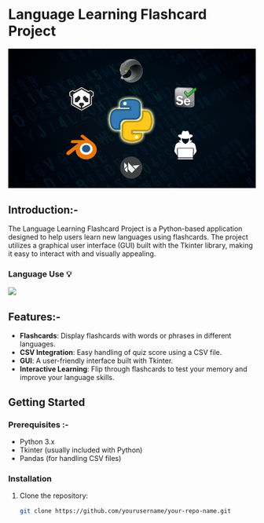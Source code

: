 # Language Learning Flashcard Project

<p align="center">
  <img src="https://github.com/hiteshpatil2005/Language-Learning-Flashcard/blob/main/img/3654704_a07b_4.jpg" alt="Project Logo or Screenshot" width="600">
</p>


## Introduction:-

The Language Learning Flashcard Project is a Python-based application designed to help users learn new languages using flashcards. The project utilizes a graphical user interface (GUI) built with the Tkinter library, making it easy to interact with and visually appealing.


### Language Use 💡

  <a href="https://skillicons.dev">
    <img src="https://skillicons.dev/icons?i=python" />
  </a>
  

## Features:-

- **Flashcards**: Display flashcards with words or phrases in different languages.
- **CSV Integration**: Easy handling of quiz score using a CSV file.
- **GUI**: A user-friendly interface built with Tkinter.
- **Interactive Learning**: Flip through flashcards to test your memory and improve your language skills.

## Getting Started

### Prerequisites :-

- Python 3.x
- Tkinter (usually included with Python)
- Pandas (for handling CSV files)

### Installation

1. Clone the repository:
   ```bash
   git clone https://github.com/yourusername/your-repo-name.git

